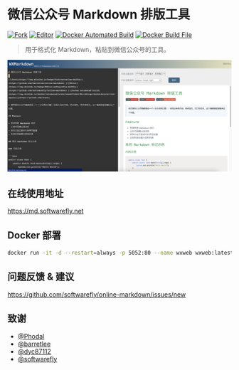# 微信公众号 Markdown 排版工具

[![Fork](https://img.shields.io/badge/Fork-barretlee-da282a)](https://github.com/barretlee/online-markdown) [![Editor](https://img.shields.io/badge/Editor-softwarefly-da282a)](https://github.com/softwarefly/online-markdown) [![Docker Automated Build](https://img.shields.io/docker/automated/xrsec/wxweb?label=Build&logo=docker&style=flat-square)](https://hub.docker.com/r/xrsec/wxweb) [![Docker Build File](https://img.shields.io/badge/Dockerfile-Github-da282a)](https://github.com/XRSec/wxweb)

>  用于格式化 Markdown，粘贴到微信公众号的工具。

![image-20210904151913895](image-20210904151913895.png)

## 在线使用地址

<https://md.softwarefly.net>

## Docker 部署

```bash
docker run -it -d --restart=always -p 5052:80 --name wxweb wxweb:latest
```



## 问题反馈 & 建议

<https://github.com/softwarefly/online-markdown/issues/new>

## 致谢

* [@Phodal](https://github.com/phodal)
* [@barretlee](https://github.com/barretlee)
* [@dyc87112](https://github.com/dyc87112)
* [@softwarefly](https://github.com/softwarefly/online-markdown)